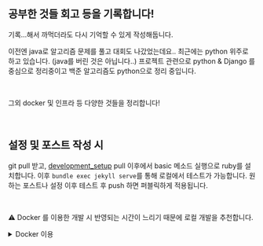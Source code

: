 ## 공부한 것들 회고 등을 기록합니다!
기록...해서 까먹더라도 다시 기억할 수 있게 작성해둡니다.

이전엔 java로 알고리즘 문제를 풀고 대회도 나갔었는데요.. 최근에는 python 위주로 하고 있습니다. (java를 버린 것은 아닙니다..) 프로젝트 관련으로 python & Django 를 중심으로 정리중이고 백준 알고리즘도 python으로 정리 중입니다. 

<br>

그외 docker 및 인프라 등 다양한 것들을 정리합니다!

<br>

## 설정 및 포스트 작성 시
git pull 받고, [development_setup](https://github.com/rha6780/development_setup) pull 이후에서 basic 메소드 실행으로 ruby를 설치합니다. 이후 `bundle exec jekyll serve`를 통해 로컬에서 테스트가 가능합니다. 원하는 포스트나 설정 이후 테스트 후 push 하면 퍼블릭하게 적용됩니다.

<br>

⚠️ Docker 를 이용한 개발 시 반영되는 시간이 느리기 때문에 로컬 개발을 추천합니다.

<details>

<summary> Docker 이용 </summary>

아래 명령어를 통해서 실행 $dir 에는 현재 레포 로컬 위치 또는 docker compose up -d 를 통해서 개발 가능

```
docker run --rm \
  --name my-blog \
  --volume="$dir:/srv/jekyll" \
  -p 4000:4000 \
  -it jekyll/jekyll \
  jekyll serve
```
</details>
